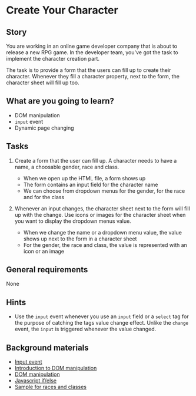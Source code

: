 # Create Your Character

## Story

You are working in an online game developer company that is about to release a new RPG game.
In the developer team, you've got the task to implement the character creation part.

The task is to provide a form that the users can fill up to create their character.
Whenever they fill a character property, next to the form, the character sheet will fill up too.

## What are you going to learn?

- DOM manipulation
- `input` event
- Dynamic page changing

## Tasks

1. Create a form that the user can fill up. A character needs to have a name, a choosable gender, race and class.

   - When we open up the HTML file, a form shows up
   - The form contains an input field for the character name
   - We can choose from dropdown menus for the gender, for the race and for the class

2. Whenever an input changes, the character sheet next to the form will fill up with the change. Use icons or images for the character sheet when you want to display the dropdown menus value.
   - When we change the name or a dropdown menu value, the value shows up next to the form in a character sheet
   - For the gender, the race and class, the value is represented with an icon or an image

## General requirements

None

## Hints

- Use the `input` event whenever you use an `input` field or a `select` tag for the purpose of catching the tags value change effect.
  Unlike the `change` event, the `input` is triggered whenever the value changed.

## Background materials

- <i class="far fa-exclamation"></i> [Input event](https://developer.mozilla.org/en-US/docs/Web/API/HTMLElement/input_event)
- <i class="far fa-video"></i> [Introduction to DOM manipulation](https://www.youtube.com/watch?v=wiozYyXQEVk&ab_channel=DevEd)
- <i class="far fa-exclamation"></i> [DOM manipulation](https://developer.mozilla.org/en-US/docs/Web/API/Document_Object_Model/Introduction)
- <i class="far fa-exclamation"></i> [Javascript if/else](https://developer.mozilla.org/en-US/docs/Web/JavaScript/Reference/Statements/if...else)
- [Sample for races and classes](https://5e.tools/)
